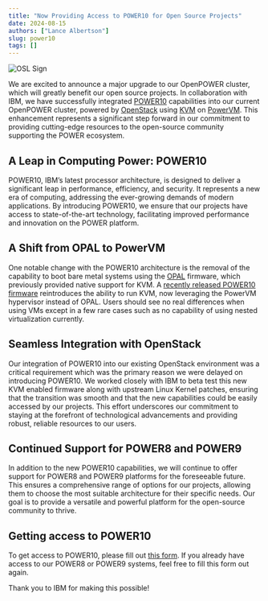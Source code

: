 ```yaml
---
title: "Now Providing Access to POWER10 for Open Source Projects"
date: 2024-08-15
authors: ["Lance Albertson"]
slug: power10
tags: []
---
```


![OSL Sign](/images/OSLSignPicture.jpg)

We are excited to announce a major upgrade to our OpenPOWER cluster, which will greatly benefit our open source
projects. In collaboration with IBM, we have successfully integrated [POWER10](https://en.wikipedia.org/wiki/Power10)
capabilities into our current OpenPOWER cluster, powered by [OpenStack](https://www.openstack.org/) using
[KVM](https://linux-kvm.org/page/Main_Page) on [PowerVM](https://en.wikipedia.org/wiki/PowerVM). This enhancement
represents a significant step forward in our commitment to providing cutting-edge resources to the open-source community
supporting the POWER ecosystem.

## A Leap in Computing Power: POWER10

POWER10, IBM’s latest processor architecture, is designed to deliver a significant leap in performance, efficiency, and
security. It represents a new era of computing, addressing the ever-growing demands of modern applications. By
introducing POWER10, we ensure that our projects have access to state-of-the-art technology, facilitating improved
performance and innovation on the POWER platform.

## A Shift from OPAL to PowerVM

One notable change with the POWER10 architecture is the removal of the capability to boot bare metal systems using the
[OPAL](https://wiki.osdev.org/OPAL) firmware, which previously provided native support for KVM. A
[recently released POWER10 firmware](https://www.ibm.com/support/pages/node/7160349) reintroduces the ability to run
KVM, now leveraging the PowerVM hypervisor instead of OPAL. Users should see no real differences when using VMs except
in a few rare cases such as no capability of using nested virtualization currently.

## Seamless Integration with OpenStack

Our integration of POWER10 into our existing OpenStack environment was a critical requirement which was the primary
reason we were delayed on introducing POWER10. We worked closely with IBM to beta test this new KVM enabled firmware
along with upstream Linux Kernel patches, ensuring that the transition was smooth and that the new capabilities could be
easily accessed by our projects. This effort underscores our commitment to staying at the forefront of technological
advancements and providing robust, reliable resources to our users.

## Continued Support for POWER8 and POWER9

In addition to the new POWER10 capabilities, we will continue to offer support for POWER8 and POWER9 platforms for the
foreseeable future. This ensures a comprehensive range of options for our projects, allowing them to choose the most
suitable architecture for their specific needs. Our goal is to provide a versatile and powerful platform for the
open-source community to thrive.

## Getting access to POWER10

To get access to POWER10, please fill out [this form](/services/powerdev/request_hosting). If you already have access to
our POWER8 or POWER9 systems, feel free to fill this form out again.

Thank you to IBM for making this possible!
